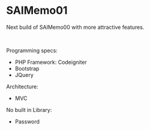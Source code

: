 # SAIMemo01
Next build of SAIMemo00 with more attractive features. </br>

</br>

Programming specs:
  - PHP Framework: Codeigniter
  - Bootstrap
  - JQuery

Architecture:
  - MVC

No built in Library:
  - Password

